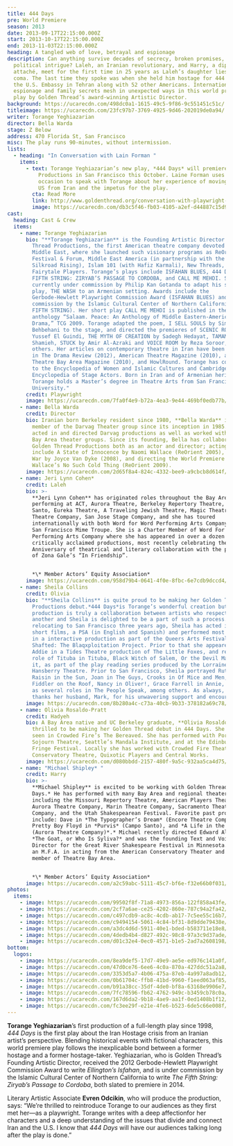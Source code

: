 ```yaml
---
title: 444 Days
pre: World Premiere
season: 2013
date: 2013-09-17T22:15:00.000Z
start: 2013-10-17T22:15:00.000Z
end: 2013-11-03T22:15:00.000Z
heading: A tangled web of love, betrayal and espionage
description: Can anything survive decades of secrecy, broken promises, and
  political intrigue? Laleh, an Iranian revolutionary, and Harry, a diplomatic
  attaché, meet for the first time in 25 years as Laleh’s daughter lies in a
  coma. The last time they spoke was when she held him hostage for 444 days at
  the U.S. Embassy in Tehran along with 52 other Americans. International
  espionage and family secrets mesh in unexpected ways in this world premiere
  play by Golden Thread’s award-winning Artistic Director.
background: https://ucarecdn.com/498dc0a1-1615-49c5-9f86-9c551451c51c/
titleimage: https://ucarecdn.com/23fc97b7-3769-4925-9d46-202019de0a94/
writer: Torange Yeghiazarian
director: Bella Warda
stage: Z Below
address: 470 Florida St, San Francisco
misc: The play runs 90-minutes, without intermission.
lists:
  - heading: "In Conversation with Lain Forman "
    items:
      - text: Torange Yeghiazarian’s new play, *444 Days* will premiere at Golden Thread
          Productions in San Francisco this October. Laine Forman uses the
          occasion to speak with Torange about her experience of moving to the
          US from Iran and the impetus for the play.
        cta: Read More
        link: http://www.goldenthread.org/conversation-with-playwright-torange-yeghiazarian/
        image: https://ucarecdn.com/db3c5f46-fb03-4105-a2ef-d44887c15d9f/
cast:
  heading: Cast & Crew
  items:
    - name: Torange Yeghiazarian
      bio: "**Torange Yeghiazarian** is the Founding Artistic Director of Golden
        Thread Productions, the first American theatre company devoted to the
        Middle East, where she launched such visionary programs as ReOrient
        Festival & Forum, Middle East America (in partnership with the Lark and
        Silkroad Rising), Islam 101 (with Hafiz Karmali), New Threads, and the
        Fairytale Players. Torange’s plays include ISFAHAN BLUES, 444 DAYS, THE
        FIFTH STRING: ZIRYAB’S PASSAGE TO CORDOBA, and CALL ME MEHDI. She is
        currently under commission by Philip Kan Gotanda to adapt his seminal
        play, THE WASH to an Armenian setting. Awards include the
        Gerbode-Hewlett Playwright Commission Award (ISFAHAN BLUES) and a
        commission by the Islamic Cultural Center of Northern California (THE
        FIFTH STRING). Her short play CALL ME MEHDI is published in the
        anthology “Salaam. Peace: An Anthology of Middle Eastern-American
        Drama,” TCG 2009. Torange adapted the poem, I SELL SOULS by Simin
        Behbehani to the stage, and directed the premieres of SCENIC ROUTES by
        Yussef El Guindi, THE MYTH OF CREATION by Sadegh Hedayat, TAMAM by Betty
        Shamieh, STUCK by Amir Al-Azraki and VOICE ROOM by Reza Soroor, amongst
        others. Her articles on contemporary theatre in Iran have been published
        in The Drama Review (2012), American Theatre Magazine (2010), and
        Theatre Bay Area Magazine (2010), and HowlRound. Torange has contributed
        to the Encyclopedia of Women and Islamic Cultures and Cambridge World
        Encyclopedia of Stage Actors. Born in Iran and of Armenian heritage,
        Torange holds a Master’s degree in Theatre Arts from San Francisco State
        University."
      credit: Playwright
      image: https://ucarecdn.com/7fa0f4e9-b72a-4ea3-9e44-469bf0edb77b/
    - name: Bella Warda
      credit: Director
      bio: Iranian born Berkeley resident since 1980, **Bella Warda** is a founding
        member of the Darvag Theater group since its inception in 1985. She has
        acted in and directed Darvag productions as well as worked with other
        Bay Area theater groups. Since its founding, Bella has collaborated with
        Golden Thread Productions both as an actor and director; acting credits
        include A State of Innocence by Naomi Wallace (ReOrient 2005), A Girl’s
        War by Joyce Van Dyke (2008), and directing the World Premiere of Naomi
        Wallace’s No Such Cold Thing (ReOrient 2009).
      image: https://ucarecdn.com/2d65f8a4-824c-4332-bee9-a9cbcb8d614f/
    - name: Jeri Lynn Cohen*
      credit: Laleh
      bio: >-
        **Jeri Lynn Cohen** has originated roles throughout the Bay Area –
        performing at ACT, Aurora Theatre, Berkeley Repertory Theatre, Campo
        Santo, Eureka Theatre, A Traveling Jewish Theatre, Magic Theatre, Marin
        Theatre Company, San Jose Stage Company, and she has toured
        internationally with both Word for Word Performing Arts Company and The
        San Francisco Mime Troupe. She is a Charter Member of Word For Word
        Performing Arts Company where she has appeared in over a dozen of their
        critically acclaimed productions, most recently celebrating their 20th
        Anniversary of theatrical and literary collaboration with the premiere
        of Zona Gale’s “In Friendship”.


        *\* Member Actors’ Equity Association*
      image: https://ucarecdn.com/958d79b4-0641-4f0e-8fbc-6e7cdb9dccd4/
    - name: Sheila Collins
      credit: Olivia
      bio: "**Sheila Collins** is quite proud to be making her Golden Thread
        Productions debut.*444 Days*is Torange’s wonderful creation but this
        production is truly a collaboration between artists who respect one
        another and Sheila is delighted to be a part of such a process. Since
        relocating to San Francisco three years ago, Sheila has acted in several
        short films, a PSA (in English and Spanish) and performed most recently
        in a interactive production as part of the Queers Arts Festival in
        Shafted: The Blaqxploitation Project. Prior to that she appeared as
        Addie in a Tides Theatre production of The Little Foxes, and read the
        role of Tituba in Tituba, Black Witch of Salem, Or the Devil Made Me Do
        it, as part of the play reading series produced by the Lorraine
        Hansberry Theatre. Prior to San Francisco, Sheila portrayed Ruth in A
        Raisin in the Sun, Joan in The Guys, Crooks in Of Mice and Men, Yenta in
        Fiddler on the Roof, Nancy in Oliver!, Grace Farrell in Annie, as well
        as several roles in The People Speak, among others. As always, Sheila
        thanks her husband, Mark, for his unwavering support and encouragement."
      image: https://ucarecdn.com/8b280a4c-c73a-40cb-9b33-378182a69c78/
    - name: Olivia Rosaldo-Pratt
      credit: Hadyeh
      bio: A Bay Area native and UC Berkeley graduate, **Olivia Rosaldo-Pratt** is
        thrilled to be making her Golden Thread debut in 444 Days. She was last
        seen in Crowded Fire’s The Bereaved. She has performed with Portland’s
        Sojourn Theatre, Seattle’s Mandala Institute, and at the Edinburgh
        Fringe Festival. Locally she has worked with Crowded Fire Theater, New
        Conservatory Theatre, Quixotic Players and Central Works.
      image: https://ucarecdn.com/d080bbdd-2157-480f-9a5c-932aa5ca4d75/
    - name: "Michael Shipley* "
      credit: Harry
      bio: >-
        **Michael Shipley** is excited to be working with Golden Thread on *444
        Days.* He has performed with many Bay Area and regional theaters
        including the Missouri Repertory Theatre, American Players Theatre,
        Aurora Theatre Company, Marin Theatre Company, Sacramento Theatre
        Company, and the Utah Shakespearean Festival. Favorite past productions
        include: Dave in *The Typographer’s Dream* (Encore Theatre Company),
        Pretty Boy Floyd in *Purvis* (Campo Santo), and *A Life in the Theatre*
        (Aurora Theatre Company)*.* Michael recently directed Edward Albee’s
        *The Goat, or Who Is Syliva?* and was the founding Text and Voice
        Director for the Great River Shakespeare Festival in Minnesota. He holds
        an M.F.A. in acting from the American Conservatory Theater and is a
        member of Theatre Bay Area.


        *\* Member Actors’ Equity Association*
      image: https://ucarecdn.com/a2c59abc-5111-45c7-bf6e-f32e66b0f031/
photos:
  items:
    - image: https://ucarecdn.com/99502f8f-71a8-4973-856a-122f858a43fe/
    - image: https://ucarecdn.com/2cf7a6ae-ce25-4202-860e-787c94a2fa42/
    - image: https://ucarecdn.com/c497cdb9-ac8c-4cdb-ab17-7c5ee55c16b7/
    - image: https://ucarecdn.com/c9494154-5061-4c84-bf31-8d9dde79438e/
    - image: https://ucarecdn.com/a3dc4d6d-5911-40e1-bded-b583711e18e8/
    - image: https://ucarecdn.com/4dedb4b4-d827-492c-98c8-97a3c9d37ade/
    - image: https://ucarecdn.com/d01c32e4-0ec0-4571-b1e5-2ad7a2608198/
bottom:
  logos:
    - image: https://ucarecdn.com/8ea9def5-17d7-49e9-ae5e-ed976c141a0f/
    - image: https://ucarecdn.com/47d0ce76-6ee6-4c0a-870a-427ddc51a2a8/
    - image: https://ucarecdn.com/3353d5a7-4b06-475a-87eb-4a997a8adb12/
    - image: https://ucarecdn.com/0b61704c-ffb8-41bd-9960-f1eed063af85/
    - image: https://ucarecdn.com/b91a38cc-35df-4de0-bf8a-63168e9906e7/
    - image: https://ucarecdn.com/7fc78596-fb62-4762-949c-b3459cb78c0a/
    - image: https://ucarecdn.com/167d6da2-9b18-4ae9-aa1f-0ed1408b1f12/
    - image: https://ucarecdn.com/fc3ee29f-e21e-4fe6-b523-6de5c66e008f/
---
```

**Torange Yeghiazarian**’s first production of a full-length play since 1998, *444 Days* is the first play about the Iran Hostage crisis from an Iranian artist’s perspective. Blending historical events with fictional characters, this world premiere play follows the inexplicable bond between a former hostage and a former hostage-taker. Yeghiazarian, who is Golden Thread’s Founding Artistic Director, received the 2012 Gerbode-Hewlett Playwright Commission Award to write *Ellington’s Isfahan*, and is under commission by the Islamic Cultural Center of Northern California to write *The Fifth String: Ziryab’s Passage to Cordoba*, both slated to premiere in 2014.

Literary Artistic Associate **Evren Odcikin**, who will produce the production, says: “We’re thrilled to reintroduce Torange to our audiences as they first met her—as a playwright. Torange writes with a deep affectionfor her characters and a deep understanding of the issues that divide and connect Iran and the U.S. I know that *444 Days* will have our audiences talking long after the play is done.”